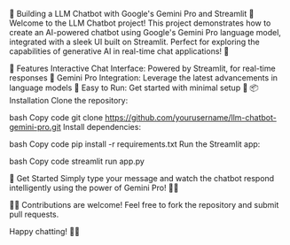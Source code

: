 🤖 Building a LLM Chatbot with Google's Gemini Pro and Streamlit 🚀
Welcome to the LLM Chatbot project! This project demonstrates how to create an AI-powered chatbot using Google's Gemini Pro language model, integrated with a sleek UI built on Streamlit. Perfect for exploring the capabilities of generative AI in real-time chat applications! 🌟

🔧 Features
Interactive Chat Interface: Powered by Streamlit, for real-time responses 💬
Gemini Pro Integration: Leverage the latest advancements in language models 🧠
Easy to Run: Get started with minimal setup 🚀
📦 Installation
Clone the repository:

bash
Copy code
git clone https://github.com/yourusername/llm-chatbot-gemini-pro.git
Install dependencies:

bash
Copy code
pip install -r requirements.txt
Run the Streamlit app:

bash
Copy code
streamlit run app.py

🎉 Get Started
Simply type your message and watch the chatbot respond intelligently using the power of Gemini Pro! 💬✨

👩‍💻 Contributions are welcome! Feel free to fork the repository and submit pull requests.

Happy chatting! 🤖🎉
